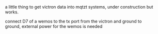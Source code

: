 a little thing to get victron data into mqtzt systems, under construction but works.

connect D7 of a wemos to the tx port from the victron and ground to ground, external power for the wemos is needed
